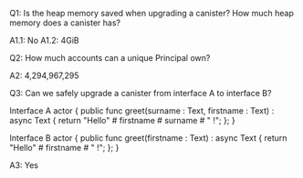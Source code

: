 Q1: Is the heap memory saved when upgrading a canister? How much heap memory does a canister has?

A1.1: No
A1.2: 4GiB

Q2: How much accounts can a unique Principal own?

A2: 4,294,967,295

Q3: Can we safely upgrade a canister from interface A to interface B?

Interface A
actor { public func greet(surname : Text, firstname : Text) : async Text {
    return "Hello" # firstname # surname # " !"; }; }

Interface B
actor { public func greet(firstname : Text) : async Text {
    return "Hello" # firstname # " !"; }; }

A3: Yes